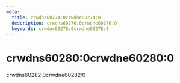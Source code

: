 ```yaml
---
meta:
  title: crwdns60274:0crwdne60274:0
  description: crwdns60276:0crwdne60276:0
  keywords: crwdns60278:0crwdne60278:0
---
```


# crwdns60280:0crwdne60280:0
crwdns60282:0crwdne60282:0

<entry-ad />

<doc-footer />
